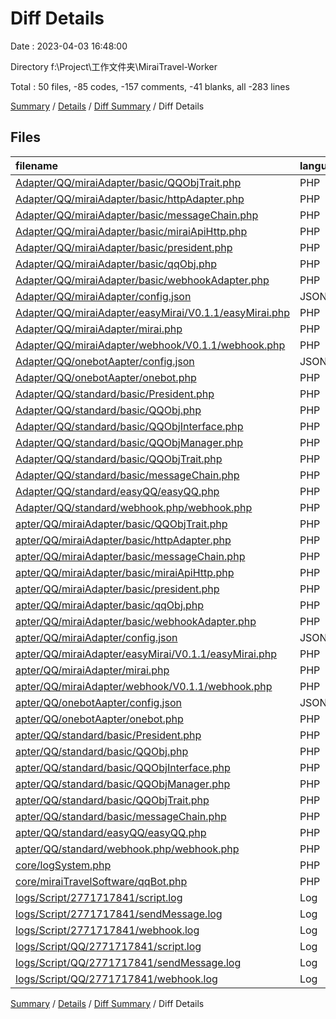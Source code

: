# Diff Details

Date : 2023-04-03 16:48:00

Directory f:\\Project\\工作文件夹\\MiraiTravel-Worker

Total : 50 files,  -85 codes, -157 comments, -41 blanks, all -283 lines

[Summary](results.md) / [Details](details.md) / [Diff Summary](diff.md) / Diff Details

## Files
| filename | language | code | comment | blank | total |
| :--- | :--- | ---: | ---: | ---: | ---: |
| [Adapter/QQ/miraiAdapter/basic/QQObjTrait.php](/Adapter/QQ/miraiAdapter/basic/QQObjTrait.php) | PHP | 392 | 146 | 41 | 579 |
| [Adapter/QQ/miraiAdapter/basic/httpAdapter.php](/Adapter/QQ/miraiAdapter/basic/httpAdapter.php) | PHP | 94 | 10 | 12 | 116 |
| [Adapter/QQ/miraiAdapter/basic/messageChain.php](/Adapter/QQ/miraiAdapter/basic/messageChain.php) | PHP | 135 | 56 | 23 | 214 |
| [Adapter/QQ/miraiAdapter/basic/miraiApiHttp.php](/Adapter/QQ/miraiAdapter/basic/miraiApiHttp.php) | PHP | 286 | 172 | 52 | 510 |
| [Adapter/QQ/miraiAdapter/basic/president.php](/Adapter/QQ/miraiAdapter/basic/president.php) | PHP | 19 | 8 | 6 | 33 |
| [Adapter/QQ/miraiAdapter/basic/qqObj.php](/Adapter/QQ/miraiAdapter/basic/qqObj.php) | PHP | 8 | 3 | 3 | 14 |
| [Adapter/QQ/miraiAdapter/basic/webhookAdapter.php](/Adapter/QQ/miraiAdapter/basic/webhookAdapter.php) | PHP | 32 | 17 | 9 | 58 |
| [Adapter/QQ/miraiAdapter/config.json](/Adapter/QQ/miraiAdapter/config.json) | JSON | 6 | 0 | 0 | 6 |
| [Adapter/QQ/miraiAdapter/easyMirai/V0.1.1/easyMirai.php](/Adapter/QQ/miraiAdapter/easyMirai/V0.1.1/easyMirai.php) | PHP | 34 | 11 | 5 | 50 |
| [Adapter/QQ/miraiAdapter/mirai.php](/Adapter/QQ/miraiAdapter/mirai.php) | PHP | 1 | 0 | 5 | 6 |
| [Adapter/QQ/miraiAdapter/webhook/V0.1.1/webhook.php](/Adapter/QQ/miraiAdapter/webhook/V0.1.1/webhook.php) | PHP | 48 | 19 | 6 | 73 |
| [Adapter/QQ/onebotAapter/config.json](/Adapter/QQ/onebotAapter/config.json) | JSON | 0 | 0 | 1 | 1 |
| [Adapter/QQ/onebotAapter/onebot.php](/Adapter/QQ/onebotAapter/onebot.php) | PHP | 0 | 0 | 1 | 1 |
| [Adapter/QQ/standard/basic/President.php](/Adapter/QQ/standard/basic/President.php) | PHP | 22 | 19 | 10 | 51 |
| [Adapter/QQ/standard/basic/QQObj.php](/Adapter/QQ/standard/basic/QQObj.php) | PHP | 6 | 0 | 3 | 9 |
| [Adapter/QQ/standard/basic/QQObjInterface.php](/Adapter/QQ/standard/basic/QQObjInterface.php) | PHP | 47 | 193 | 39 | 279 |
| [Adapter/QQ/standard/basic/QQObjManager.php](/Adapter/QQ/standard/basic/QQObjManager.php) | PHP | 54 | 14 | 9 | 77 |
| [Adapter/QQ/standard/basic/QQObjTrait.php](/Adapter/QQ/standard/basic/QQObjTrait.php) | PHP | 70 | 174 | 41 | 285 |
| [Adapter/QQ/standard/basic/messageChain.php](/Adapter/QQ/standard/basic/messageChain.php) | PHP | 21 | 56 | 16 | 93 |
| [Adapter/QQ/standard/easyQQ/easyQQ.php](/Adapter/QQ/standard/easyQQ/easyQQ.php) | PHP | 42 | 11 | 8 | 61 |
| [Adapter/QQ/standard/webhook.php/webhook.php](/Adapter/QQ/standard/webhook.php/webhook.php) | PHP | 35 | 11 | 8 | 54 |
| [apter/QQ/miraiAdapter/basic/QQObjTrait.php](/apter/QQ/miraiAdapter/basic/QQObjTrait.php) | PHP | -66 | -174 | -41 | -281 |
| [apter/QQ/miraiAdapter/basic/httpAdapter.php](/apter/QQ/miraiAdapter/basic/httpAdapter.php) | PHP | -94 | -10 | -12 | -116 |
| [apter/QQ/miraiAdapter/basic/messageChain.php](/apter/QQ/miraiAdapter/basic/messageChain.php) | PHP | -135 | -56 | -23 | -214 |
| [apter/QQ/miraiAdapter/basic/miraiApiHttp.php](/apter/QQ/miraiAdapter/basic/miraiApiHttp.php) | PHP | -286 | -172 | -52 | -510 |
| [apter/QQ/miraiAdapter/basic/president.php](/apter/QQ/miraiAdapter/basic/president.php) | PHP | -18 | -8 | -6 | -32 |
| [apter/QQ/miraiAdapter/basic/qqObj.php](/apter/QQ/miraiAdapter/basic/qqObj.php) | PHP | -420 | -154 | -51 | -625 |
| [apter/QQ/miraiAdapter/basic/webhookAdapter.php](/apter/QQ/miraiAdapter/basic/webhookAdapter.php) | PHP | -32 | -17 | -9 | -58 |
| [apter/QQ/miraiAdapter/config.json](/apter/QQ/miraiAdapter/config.json) | JSON | -6 | 0 | 0 | -6 |
| [apter/QQ/miraiAdapter/easyMirai/V0.1.1/easyMirai.php](/apter/QQ/miraiAdapter/easyMirai/V0.1.1/easyMirai.php) | PHP | -34 | -11 | -5 | -50 |
| [apter/QQ/miraiAdapter/mirai.php](/apter/QQ/miraiAdapter/mirai.php) | PHP | -1 | 0 | -5 | -6 |
| [apter/QQ/miraiAdapter/webhook/V0.1.1/webhook.php](/apter/QQ/miraiAdapter/webhook/V0.1.1/webhook.php) | PHP | -48 | -19 | -6 | -73 |
| [apter/QQ/onebotAapter/config.json](/apter/QQ/onebotAapter/config.json) | JSON | 0 | 0 | -1 | -1 |
| [apter/QQ/onebotAapter/onebot.php](/apter/QQ/onebotAapter/onebot.php) | PHP | 0 | 0 | -1 | -1 |
| [apter/QQ/standard/basic/President.php](/apter/QQ/standard/basic/President.php) | PHP | -22 | -19 | -10 | -51 |
| [apter/QQ/standard/basic/QQObj.php](/apter/QQ/standard/basic/QQObj.php) | PHP | -7 | 0 | -4 | -11 |
| [apter/QQ/standard/basic/QQObjInterface.php](/apter/QQ/standard/basic/QQObjInterface.php) | PHP | -42 | -168 | -33 | -243 |
| [apter/QQ/standard/basic/QQObjManager.php](/apter/QQ/standard/basic/QQObjManager.php) | PHP | -54 | -14 | -9 | -77 |
| [apter/QQ/standard/basic/QQObjTrait.php](/apter/QQ/standard/basic/QQObjTrait.php) | PHP | -66 | -174 | -40 | -280 |
| [apter/QQ/standard/basic/messageChain.php](/apter/QQ/standard/basic/messageChain.php) | PHP | -21 | -56 | -16 | -93 |
| [apter/QQ/standard/easyQQ/easyQQ.php](/apter/QQ/standard/easyQQ/easyQQ.php) | PHP | -42 | -11 | -8 | -61 |
| [apter/QQ/standard/webhook.php/webhook.php](/apter/QQ/standard/webhook.php/webhook.php) | PHP | -35 | -11 | -8 | -54 |
| [core/logSystem.php](/core/logSystem.php) | PHP | -10 | -3 | 1 | -12 |
| [core/miraiTravelSoftware/qqBot.php](/core/miraiTravelSoftware/qqBot.php) | PHP | 2 | 0 | 0 | 2 |
| [logs/Script/2771717841/script.log](/logs/Script/2771717841/script.log) | Log | -102 | 0 | 0 | -102 |
| [logs/Script/2771717841/sendMessage.log](/logs/Script/2771717841/sendMessage.log) | Log | -31 | 0 | -26 | -57 |
| [logs/Script/2771717841/webhook.log](/logs/Script/2771717841/webhook.log) | Log | -124 | 0 | 0 | -124 |
| [logs/Script/QQ/2771717841/script.log](/logs/Script/QQ/2771717841/script.log) | Log | 102 | 0 | 0 | 102 |
| [logs/Script/QQ/2771717841/sendMessage.log](/logs/Script/QQ/2771717841/sendMessage.log) | Log | 31 | 0 | 26 | 57 |
| [logs/Script/QQ/2771717841/webhook.log](/logs/Script/QQ/2771717841/webhook.log) | Log | 124 | 0 | 0 | 124 |

[Summary](results.md) / [Details](details.md) / [Diff Summary](diff.md) / Diff Details